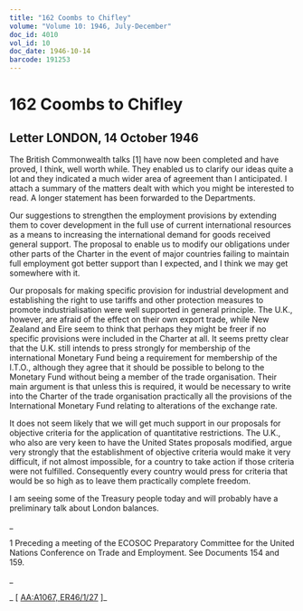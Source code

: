 ```yaml
---
title: "162 Coombs to Chifley"
volume: "Volume 10: 1946, July-December"
doc_id: 4010
vol_id: 10
doc_date: 1946-10-14
barcode: 191253
---
```


# 162 Coombs to Chifley

## Letter LONDON, 14 October 1946

The British Commonwealth talks [1] have now been completed and have proved, I think, well worth while. They enabled us to clarify our ideas quite a lot and they indicated a much wider area of agreement than I anticipated. I attach a summary of the matters dealt with which you might be interested to read. A longer statement has been forwarded to the Departments.

Our suggestions to strengthen the employment provisions by extending them to cover development in the full use of current international resources as a means to increasing the international demand for goods received general support. The proposal to enable us to modify our obligations under other parts of the Charter in the event of major countries failing to maintain full employment got better support than I expected, and I think we may get somewhere with it.

Our proposals for making specific provision for industrial development and establishing the right to use tariffs and other protection measures to promote industrialisation were well supported in general principle. The U.K., however, are afraid of the effect on their own export trade, while New Zealand and Eire seem to think that perhaps they might be freer if no specific provisions were included in the Charter at all. It seems pretty clear that the U.K. still intends to press strongly for membership of the international Monetary Fund being a requirement for membership of the I.T.O., although they agree that it should be possible to belong to the Monetary Fund without being a member of the trade organisation. Their main argument is that unless this is required, it would be necessary to write into the Charter of the trade organisation practically all the provisions of the International Monetary Fund relating to alterations of the exchange rate.

It does not seem likely that we will get much support in our proposals for objective criteria for the application of quantitative restrictions. The U.K., who also are very keen to have the United States proposals modified, argue very strongly that the establishment of objective criteria would make it very difficult, if not almost impossible, for a country to take action if those criteria were not fulfilled. Consequently every country would press for criteria that would be so high as to leave them practically complete freedom.

I am seeing some of the Treasury people today and will probably have a preliminary talk about London balances.

_

1 Preceding a meeting of the ECOSOC Preparatory Committee for the United Nations Conference on Trade and Employment. See Documents 154 and 159.

_

_ [ [AA:A1067, ER46/1/27](http://www.naa.gov.au/cgi-bin/Search?O=I&Number=191253) ]_
